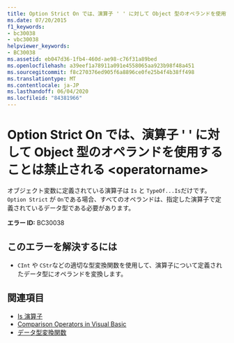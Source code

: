 ```yaml
---
title: Option Strict On では、演算子 ' ' に対して Object 型のオペランドを使用することは禁止される <operatorname>
ms.date: 07/20/2015
f1_keywords:
- bc30038
- vbc30038
helpviewer_keywords:
- BC30038
ms.assetid: eb047d36-1fb4-460d-ae98-c76f31a89bed
ms.openlocfilehash: a39eef1a78911a091e4558065aa923b98f48a451
ms.sourcegitcommit: f8c270376ed905f6a8896ce0fe25b4f4b38ff498
ms.translationtype: MT
ms.contentlocale: ja-JP
ms.lasthandoff: 06/04/2020
ms.locfileid: "84381966"
---
```

# <a name="option-strict-on-prohibits-operands-of-type-object-for-operator-operatorname"></a>Option Strict On では、演算子 ' ' に対して Object 型のオペランドを使用することは禁止される \<operatorname>
オブジェクト変数に定義されている演算子は `Is` と `TypeOf...Is`だけです。 `Option Strict` が `On`である場合、すべてのオペランドは、指定した演算子で定義されているデータ型である必要があります。  
  
 **エラー ID:** BC30038  
  
## <a name="to-correct-this-error"></a>このエラーを解決するには  
  
- `CInt` や `CStr`などの適切な型変換関数を使用して、演算子について定義されたデータ型にオペランドを変換します。  
  
## <a name="see-also"></a>関連項目

- [Is 演算子](../language-reference/operators/is-operator.md)
- [Comparison Operators in Visual Basic](../programming-guide/language-features/operators-and-expressions/comparison-operators.md)
- [データ型変換関数](../language-reference/functions/type-conversion-functions.md)
